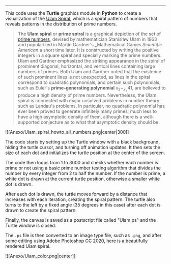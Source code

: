 ---

This code uses the **Turtle** graphics module in **Python** to create a visualization of the [Ulam Spiral](https://en.wikipedia.org/wiki/Ulam_spiral), which is a spiral pattern of numbers that reveals patterns in the distribution of prime numbers.

>The **Ulam spiral** or **prime spiral** is a graphical depiction of the set of [prime numbers](https://en.wikipedia.org/wiki/Prime_number "Prime number"), devised by mathematician Stanisław Ulam in 1963 and popularized in Martin Gardner's _Mathematical Games _Scientific American_ a short time later. It is constructed by writing the positive integers in a square spiral and specially marking the prime numbers.
Ulam and Gardner emphasized the striking appearance in the spiral of prominent diagonal, horizontal, and vertical lines containing large numbers of primes. Both Ulam and Gardner noted that the existence of such prominent lines is not unexpected, as lines in the spiral correspond to quadratic polynomials, and certain such polynomials, such as Euler's **prime-generating polynomial** $x_2 − _x_ + 41$, are believed to produce a high density of prime numbers. Nevertheless, the Ulam spiral is connected with major unsolved problems in number theory such as Landau's problems. In particular, no quadratic polynomial has ever been proved to generate infinitely many primes, much less to have a high asymptotic density of them, although there is a well-supported conjecture as to what that asymptotic density should be.

![[Anexo/Ulam_spiral_howto_all_numbers.png|center|300]]

The code starts by setting up the Turtle window with a black background, hiding the turtle cursor, and turning off animation updates. It then sets the size of each dot and initializes the turtle position at the center of the screen.

The code then loops from 1 to 3000 and checks whether each number is prime or not using a basic prime number testing algorithm that divides the number by every integer from 2 to half the number. If the number is prime, a white dot is drawn at the current turtle position, otherwise a smaller white dot is drawn.

After each dot is drawn, the turtle moves forward by a distance that increases with each iteration, creating the spiral pattern. The turtle also turns to the left by a fixed angle (35 degrees in this case) after each dot is drawn to create the spiral pattern.

Finally, the canvas is saved as a postscript file called "Ulam.ps" and the Turtle window is closed.

The `.ps` file is then converted to an image type file, such as `.png`, and after some editing using Adobe Photoshop CC 2020, here is a beautifully rendered Ulam spiral.

![[Anexo/Ulam_color.png|center]]